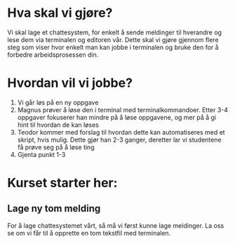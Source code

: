 # Hva skal vi gjøre?

Vi skal lage et chattesystem, for enkelt å sende meldinger til hverandre og lese dem via terminalen og editoren vår. Dette skal vi gjøre gjennom flere steg som viser hvor enkelt man kan jobbe i terminalen og bruke den for å forbedre arbeidsprosessen din.

# Hvordan vil vi jobbe?

1. Vi går løs på en ny oppgave
2. Magnus prøver å løse den i terminal med terminalkommandoer. Etter 3-4 oppgaver fokuserer han mindre på å løse oppgavene, og mer på å gi hint til hvordan de kan løses
3. Teodor kommer med forslag til hvordan dette kan automatiseres med et skript, hvis mulig. Dette gjør han 2-3 ganger, deretter lar vi studentene få prøve seg på å løse ting
4. Gjenta punkt 1-3

# Kurset starter her:

## Lage ny tom melding

For å lage chattesystemet vårt, så må vi først kunne lage meldinger. La oss se om vi får til å opprette en tom tekstfil med terminalen.